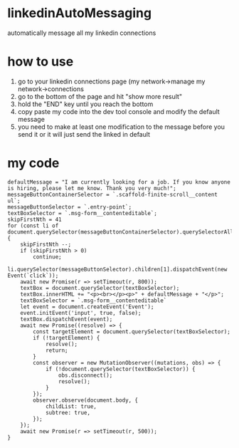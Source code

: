 # linkedinAutoMessaging
automatically message all my linkedin connections

# how to use
1. go to your linkedin connections page (my network->manage my network->connections
2. go to the bottom of the page and hit "show more result"
3. hold the "END" key until you reach the bottom
4. copy paste my code into the dev tool console and modify the default message
5. you need to make at least one modification to the message before you send it or it will just send the linked in default

# my code
```
defaultMessage = "I am currently looking for a job. If you know anyone is hiring, please let me know. Thank you very much!";
messageButtonContainerSelector = `.scaffold-finite-scroll__content ul`;
messageButtonSelector = `.entry-point`;
textBoxSelector = `.msg-form__contenteditable`;
skipFirstNth = 41
for (const li of document.querySelector(messageButtonContainerSelector).querySelectorAll('li')) {
    skipFirstNth --;
    if (skipFirstNth > 0)
        continue;
    li.querySelector(messageButtonSelector).children[1].dispatchEvent(new Event(`click`));
    await new Promise(r => setTimeout(r, 800));
    textBox = document.querySelector(textBoxSelector);
    textBox.innerHTML += "<p><br></p><p>" + defaultMessage + "</p>";
    textBoxSelector = `.msg-form__contenteditable`
    let event = document.createEvent('Event');
    event.initEvent('input', true, false);
    textBox.dispatchEvent(event);
    await new Promise((resolve) => {
        const targetElement = document.querySelector(textBoxSelector);
        if (!targetElement) {
            resolve();
            return;
        }
        const observer = new MutationObserver((mutations, obs) => {
            if (!document.querySelector(textBoxSelector)) {
                obs.disconnect();
                resolve();
            }
        });
        observer.observe(document.body, {
            childList: true,
            subtree: true,
        });
    });
    await new Promise(r => setTimeout(r, 500));
}
```
